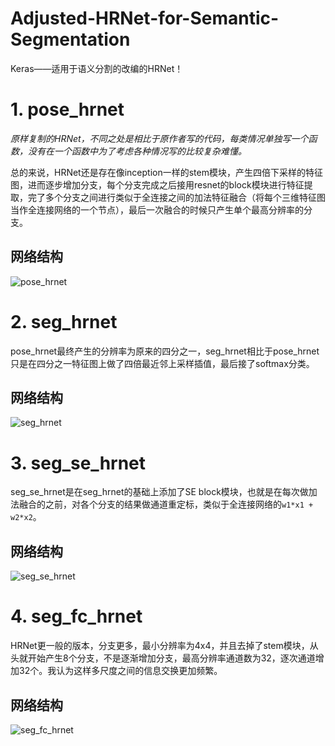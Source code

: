 # Adjusted-HRNet-for-Semantic-Segmentation
Keras——适用于语义分割的改编的HRNet！

# 1. pose_hrnet

*原样复制的HRNet，不同之处是相比于原作者写的代码，每类情况单独写一个函数，没有在一个函数中为了考虑各种情况写的比较复杂难懂。*

总的来说，HRNet还是存在像inception一样的stem模块，产生四倍下采样的特征图，进而逐步增加分支，每个分支完成之后接用resnet的block模块进行特征提取，完了多个分支之间进行类似于全连接之间的加法特征融合（将每个三维特征图当作全连接网络的一个节点），最后一次融合的时候只产生单个最高分辨率的分支。

## 网络结构

![pose_hrnet](C:\Users\CV\Documents\GitHub\Adjusted-HRNet-for-Semantic-Segmentation\pose_hrnet.png)

# 2. seg_hrnet

pose_hrnet最终产生的分辨率为原来的四分之一，seg_hrnet相比于pose_hrnet只是在四分之一特征图上做了四倍最近邻上采样插值，最后接了softmax分类。

## 网络结构

![seg_hrnet](C:\Users\CV\Documents\GitHub\Adjusted-HRNet-for-Semantic-Segmentation\seg_hrnet.png)

# 3. seg_se_hrnet

seg_se_hrnet是在seg_hrnet的基础上添加了SE block模块，也就是在每次做加法融合的之前，对各个分支的结果做通道重定标，类似于全连接网络的`w1*x1 + w2*x2`。

## 网络结构

![seg_se_hrnet](C:\Users\CV\Documents\GitHub\Adjusted-HRNet-for-Semantic-Segmentation\seg_se_hrnet.png)

# 4. seg_fc_hrnet

HRNet更一般的版本，分支更多，最小分辨率为4x4，并且去掉了stem模块，从头就开始产生8个分支，不是逐渐增加分支，最高分辨率通道数为32，逐次通道增加32个。我认为这样多尺度之间的信息交换更加频繁。

## 网络结构

![seg_fc_hrnet](C:\Users\CV\Documents\GitHub\Adjusted-HRNet-for-Semantic-Segmentation\seg_fc_hrnet.png)